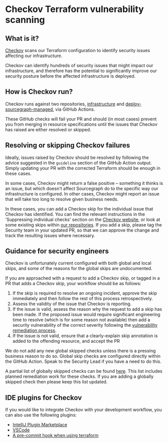 # Checkov Terraform vulnerability scanning

## What is it?

[Checkov](https://www.checkov.io/1.Welcome/What%20is%20Checkov.html) scans our
Terraform configuration to identify security issues affecting our infrastructure.

Checkov can identify hundreds of security issues that might impact our infrastructure,
and therefore has the potential to significantly improve our security posture
before the affected infrastructure is deployed.

## How is Checkov run?

Checkov runs against two repositories, [infrastructure][0] and [deploy-sourcegraph-managed][1],
via GitHub Actions.

These GitHub checks will fail your PR and should (in most cases) prevent you from
merging in resource specifications until the issues that Checkov has raised are
either resolved or skipped.

## Resolving or skipping Checkov failures

Ideally, issues raised by Checkov should be resolved by following the advice suggested
in the `guideline` section of the GitHub Action output. Simply updating your PR
with the corrected Terraform should be enough in these cases.

In some cases, Checkov might return a false positive – something it thinks is an
issue, but which doesn't affect Sourcegraph do to the specific way our infrastructure
is configured. In other cases, Checkov might report an issue that will take too
long to resolve given business needs.

In these cases, you can add a Checkov skip for the individual issue that Checkov
has identified. You can find the relevant instructions in the 'Suppressing
individual checks' section on the [Checkov website][4], or look at some existing
skips within [our repositories][5]. If you add a skip, please tag the Security
team in your updated PR, so that we can approve the change and track the resulting
issues where necessary.

## Guidance for security engineers

Checkov is unfortunately current configured with both global and local skips, and
some of the reasons for the global skips are undocumented.

If you are approached with a request to add a Checkov skip, or tagged in a PR that
adds a Checkov skip, your workflow should be as follows:

1. If the skip is required to resolve an ongoing incident, approve the skip immediately
   and then follow the rest of this process retrospectively.
1. Assess the validity of the issue that Checkov is reporting.
1. If the issue is valid, assess the reason why the request to add a skip has
   been made. If the proposed issue would require significant engineering time
   to resolve (which is for some reason not available) then add a security
   vulnerability of the correct severity following the [vulnerability remediation
   process][2].
1. If the issue is not valid, ensure that a clearly-explain skip annotation is
   added to the offending resource, and accept the PR

We do not add any new global skipped checks unless there is a pressing business
reason to do so. Global skip checks are configured directly within the GitHub
Action. Speak to the Security Lead if you have a need to do this.

A partial list of globally skipped checks can be found [here][3]. This list
includes planned remediation work for these checks. If you are adding a globally
skipped check then please keep this list updated.

## IDE plugins for Checkov

If you would like to integrate Checkov with your development workflow, you can
also use the following plugins:

- [IntelliJ Plugin Marketplace](https://plugins.jetbrains.com/plugin/17721-checkov)
- [VSCode](https://github.com/bridgecrewio/checkov-vscode)
- [A pre-commit hook when using terraform](https://www.checkov.io/4.Integrations/pre-commit.html)

[0]: https://github.com/sourcegraph/infrastructure/
[1]: https://github.com/sourcegraph/deploy-sourcegraph-managed/
[2]: https://handbook.sourcegraph.com/departments/engineering/teams/security/vulnerability-management-process/
[3]: https://docs.google.com/spreadsheets/d/1s1wX-SkBT_oFPGV92TlxJJUEi33uqkxr72HuBXgVIbg/edit#gid=0
[4]: https://www.checkov.io/2.Basics/Suppressing%20and%20Skipping%20Policies.html
[5]: https://sourcegraph.sourcegraph.com/search?q=context:sourcegraph+repo:%5Egithub%5C.com/sourcegraph/infrastructure%24+checkov:skip&patternType=literal
